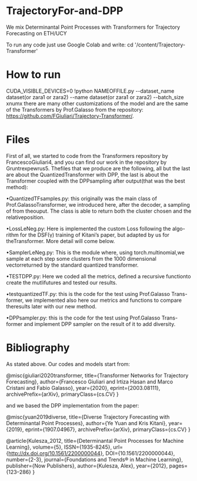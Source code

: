 # TrajectoryFor-and-DPP
We mix Determinantal Point Processes with Transformers for Trajectory Forecasting on ETH/UCY

To run any code just use Google Colab and write:
cd '/content/Trajectory-Transformer'

# How to run
CUDA_VISIBLE_DEVICES=0
!python NAMEOFFILE.py --dataset_name dataset(or zara1 or zara2) --name dataset(or zara1 or zara2) --batch_size xnumx
there are many other customizations of the model and are the same of the Transformers by Prof.Galasso from the repository: https://github.com/FGiuliari/Trajectory-Transformer/.

# Files
First of all, we started to code from the Transformers repository by FrancescoGiuliari4, and you can find our work in the repository by Gruntrexpewrus5. Thefiles that we produce are the following, all but the last are about the QuantizedTransformer with DPP, the last is about the Transformer coupled with the DPPsampling after output(that was the best method):

•QuantizedTFsamples.py: this originally was the main class of Prof.GalassoTransformer, we introduced here, after the decoder, a sampling of from theouput. The class is able to return both the cluster chosen and the relativeposition.

•LossLeNeg.py:  Here is implemented the custom Loss following the algo-rithm for the DSF(γ) training of Kitani’s paper, but adapted by us for theTransformer. More detail will come below.

•SamplerLeNeg.py:  This is the module where,  using torch.multinomial,we sample at each step some clusters from the 1000 dimensional vectorreturned by the standard quantized transformer.

•TESTDPP.py:  Here we coded all the metrics, defined a recursive functionto create the mutlifutures and tested our results.

•testquantizedTF.py: this is the code for the test using Prof.Galasso Trans-former, we implemented also here our metrics and functions to compare theresults later with our new method.

•DPPsampler.py:  this is the code for the test using Prof.Galasso Trans-former and implement DPP sampler on the result of it to add diversity.

# Bibliography
As stated above.
Our codes and models start from:

@misc{giuliari2020transformer,
      title={Transformer Networks for Trajectory Forecasting}, 
      author={Francesco Giuliari and Irtiza Hasan and Marco Cristani and Fabio Galasso},
      year={2020},
      eprint={2003.08111},
      archivePrefix={arXiv},
      primaryClass={cs.CV}
}

and we based the DPP implementation from the paper:

@misc{yuan2019diverse,
      title={Diverse Trajectory Forecasting with Determinantal Point Processes}, 
      author={Ye Yuan and Kris Kitani},
      year={2019},
      eprint={1907.04967},
      archivePrefix={arXiv},
      primaryClass={cs.CV}
}

@article{Kulesza_2012,
   title={Determinantal Point Processes for Machine Learning},
   volume={5},
   ISSN={1935-8245},
   url={http://dx.doi.org/10.1561/2200000044},
   DOI={10.1561/2200000044},
   number={2-3},
   journal={Foundations and Trends® in Machine Learning},
   publisher={Now Publishers},
   author={Kulesza, Alex},
   year={2012},
   pages={123–286}
}


